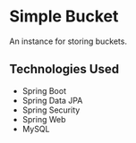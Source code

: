 # Simple Bucket 

An instance for storing buckets.

## Technologies Used

* Spring Boot
* Spring Data JPA
* Spring Security
* Spring Web
* MySQL